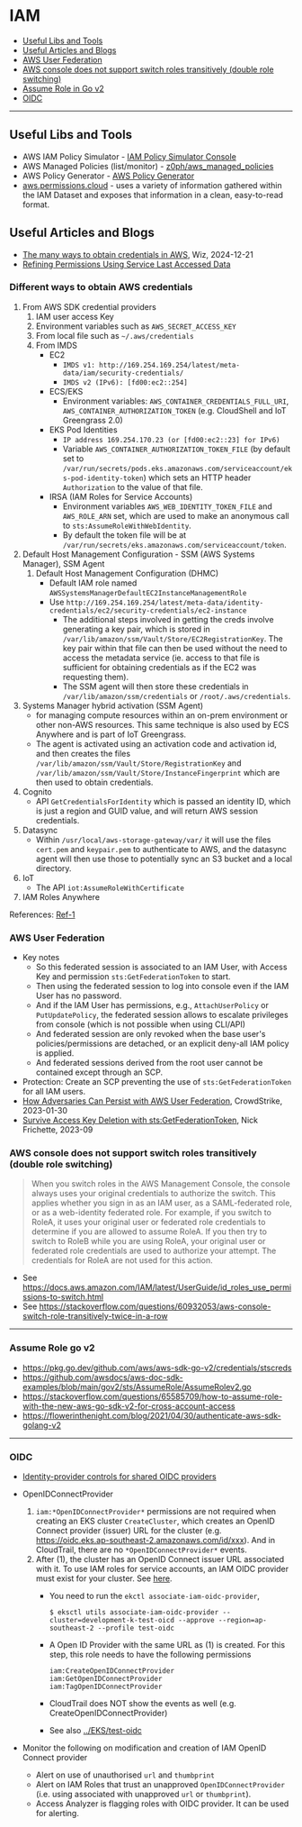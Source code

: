 # IAM

- [Useful Libs and Tools](#useful-libs-and-tools)
- [Useful Articles and Blogs](#useful-articles-and-blogs)
- [AWS User Federation](#aws-user-federation)
- [AWS console does not support switch roles transitively (double role switching)](#aws-console-does-not-support-switch-roles-transitively-double-role-switching)
- [Assume Role in Go v2](#assume-role-go-v2)
- [OIDC](#oidc)


---

## Useful Libs and Tools

- AWS IAM Policy Simulator - [IAM Policy Simulator Console](https://policysim.aws.amazon.com/)
- AWS Managed Policies (list/monitor) - [z0ph/aws_managed_policies](https://github.com/z0ph/aws_managed_policies/tree/master/policies)
- AWS Policy Generator - [AWS Policy Generator](https://awspolicygen.s3.amazonaws.com/policygen.html)
- [aws.permissions.cloud](https://aws.permissions.cloud/) - uses a variety of information gathered within the IAM Dataset and exposes that information in a clean, easy-to-read format.


## Useful Articles and Blogs
- [The many ways to obtain credentials in AWS](https://www.wiz.io/blog/the-many-ways-to-obtain-credentials-in-aws), Wiz, 2024-12-21
- [Refining Permissions Using Service Last Accessed Data](https://docs.aws.amazon.com/IAM/latest/UserGuide/access_policies_access-advisor.html)


### Different ways to obtain AWS credentials

1. From AWS SDK credential providers
    1. IAM user access Key
    2. Environment variables such as `AWS_SECRET_ACCESS_KEY`
    3. From local file such as `~/.aws/credentials`
    4. From IMDS
        - EC2
            - `IMDS v1: http://169.254.169.254/latest/meta-data/iam/security-credentials/`
            - `IMDS v2 (IPv6): [fd00:ec2::254]`
        - ECS/EKS
            - Environment variables: `AWS_CONTAINER_CREDENTIALS_FULL_URI`, `AWS_CONTAINER_AUTHORIZATION_TOKEN` (e.g. CloudShell and IoT Greengrass 2.0)
        - EKS Pod Identities
            - `IP address 169.254.170.23 (or [fd00:ec2::23] for IPv6)`
            - Variable `AWS_CONTAINER_AUTHORIZATION_TOKEN_FILE` (by default set to `/var/run/secrets/pods.eks.amazonaws.com/serviceaccount/eks-pod-identity-token`) which sets an HTTP header `Authorization` to the value of that file.
        - IRSA (IAM Roles for Service Accounts)
            - Environment variables `AWS_WEB_IDENTITY_TOKEN_FILE` and `AWS_ROLE_ARN` set, which are used to make an anonymous call to `sts:AssumeRoleWithWebIdentity`.
            - By default the token file will be at `/var/run/secrets/eks.amazonaws.com/serviceaccount/token`.
2. Default Host Management Configuration - SSM (AWS Systems Manager), SSM Agent
    1. Default Host Management Configuration (DHMC)
        - Default IAM role named `AWSSystemsManagerDefaultEC2InstanceManagementRole`
        - Use `http://169.254.169.254/latest/meta-data/identity-credentials/ec2/security-credentials/ec2-instance`
            - The additional steps involved in getting the creds involve generating a key pair, which is stored in `/var/lib/amazon/ssm/Vault/Store/EC2RegistrationKey`. The key pair within that file can then be used without the need to access the metadata service (ie. access to that file is sufficient for obtaining credentials as if the EC2 was requesting them).
            - The SSM agent will then store these credentials in `/var/lib/amazon/ssm/credentials` or `/root/.aws/credentials`.
3. Systems Manager hybrid activation (SSM Agent)
    - for managing compute resources within an on-prem environment or other non-AWS resources.  This same technique is also used by ECS Anywhere and is part of IoT Greengrass.
    - The agent is activated using an activation code and activation id, and then creates the files `/var/lib/amazon/ssm/Vault/Store/RegistrationKey` and `/var/lib/amazon/ssm/Vault/Store/InstanceFingerprint` which are then used to obtain credentials.
4. Cognito
    -  API `GetCredentialsForIdentity` which is passed an identity ID, which is just a region and GUID value, and will return AWS session credentials.
5. Datasync
    - Within `/usr/local/aws-storage-gateway/var/` it will use the files `cert.pem` and `keypair.pem` to authenticate to AWS, and the datasync agent will then use those to potentially sync an S3 bucket and a local directory.
6. IoT
    - The API `iot:AssumeRoleWithCertificate`
7. IAM Roles Anywhere

References: [Ref-1](https://www.wiz.io/blog/the-many-ways-to-obtain-credentials-in-aws)


### AWS User Federation
- Key notes
    - So this federated session is associated to an IAM User, with Access Key and permission `sts:GetFederationToken` to start.
    - Then using the federated session to log into console even if the IAM User has no password.
    - And if the IAM User has permissions, e.g., `AttachUserPolicy` or `PutUpdatePolicy`, the federated session allows to escalate privileges from console (which is not possible when using CLI/API)
    - And federated session are only revoked when the base user's policies/permissions are detached, or an explicit deny-all IAM policy is applied.
    - And federated sessions derived from the root user cannot be contained except through an SCP.
- Protection: Create an SCP preventing the use of   `sts:GetFederationToken` for all IAM users.
- [How Adversaries Can Persist with AWS User Federation](https://www.crowdstrike.com/blog/how-adversaries-persist-with-aws-user-federation/), CrowdStrike, 2023-01-30
- [Survive Access Key Deletion with sts:GetFederationToken](https://hackingthe.cloud/aws/post_exploitation/survive_access_key_deletion_with_sts_getfederationtoken/), Nick Frichette, 2023-09

### AWS console does not support switch roles transitively (double role switching)
> When you switch roles in the AWS Management Console, the console always uses your original credentials to authorize the switch. This applies whether you sign in as an IAM user, as a SAML-federated role, or as a web-identity federated role. For example, if you switch to RoleA, it uses your original user or federated role credentials to determine if you are allowed to assume RoleA. If you then try to switch to RoleB while you are using RoleA, your original user or federated role credentials are used to authorize your attempt. The credentials for RoleA are not used for this action.

- See https://docs.aws.amazon.com/IAM/latest/UserGuide/id_roles_use_permissions-to-switch.html
- See https://stackoverflow.com/questions/60932053/aws-console-switch-role-transitively-twice-in-a-row


---
### Assume Role go v2

- https://pkg.go.dev/github.com/aws/aws-sdk-go-v2/credentials/stscreds
- https://github.com/awsdocs/aws-doc-sdk-examples/blob/main/gov2/sts/AssumeRole/AssumeRolev2.go
- https://stackoverflow.com/questions/65585709/how-to-assume-role-with-the-new-aws-go-sdk-v2-for-cross-account-access
- https://flowerinthenight.com/blog/2021/04/30/authenticate-aws-sdk-golang-v2

---
### OIDC

- [Identity-provider controls for shared OIDC providers](https://docs.aws.amazon.com/IAM/latest/UserGuide/id_roles_providers_oidc_secure-by-default.html)
- OpenIDConnectProvider
    1. `iam:*OpenIDConnectProvider*` permissions are not required when creating an EKS cluster `CreateCluster`, which creates an OpenID Connect provider (issuer) URL for the cluster (e.g. https://oidc.eks.ap-southeast-2.amazonaws.com/id/xxx). And in CloudTrail, there are no `*OpenIDConnectProvider*` events.
    2.  After (1), the cluster has an OpenID Connect issuer URL associated with it. To use IAM roles for service accounts, an IAM OIDC provider must exist for your cluster. See [here](https://docs.aws.amazon.com/eks/latest/userguide/enable-iam-roles-for-service-accounts.html).
        - You need to run the `ekctl associate-iam-oidc-provider`,

              $ eksctl utils associate-iam-oidc-provider --cluster=development-k-test-oicd --approve --region=ap-southeast-2 --profile test-oidc

        - A Open ID Provider with the same URL as (1) is created. For this step, this role needs to have the following permissions

              iam:CreateOpenIDConnectProvider
              iam:GetOpenIDConnectProvider
              iam:TagOpenIDConnectProvider

        - CloudTrail does NOT show the events as well (e.g. CreateOpenIDConnectProvider)
        - See also [../EKS/test-oidc](../EKS/test-oidc/)

- Monitor the following on modification and creation of IAM OpenID Connect provider
    - Alert on use of unauthorised `url` and `thumbprint`
    - Alert on IAM Roles that trust an unapproved `OpenIDConnectProvider` (i.e. using associated with unapproved `url` or `thumbprint`).
    - Access Analyzer is flagging roles with OIDC provider. It can be used for alerting.
